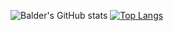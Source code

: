 ![Balder's GitHub stats](https://github-readme-stats.vercel.app/api?username=BalderR&theme=blue-green&show_icons=true)
[![Top Langs](https://github-readme-stats.vercel.app/api/top-langs/?username=BalderR&layout=compact&theme=blue-green)](https://github.com/anuraghazra/github-readme-stats)
